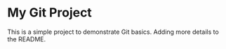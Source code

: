 # My Git Project
This is a simple project to demonstrate Git basics.
Adding more details to the README.
